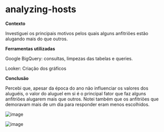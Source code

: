 # analyzing-hosts

**Contexto** 

Investiguei os principais motivos pelos quais alguns anfitriões estão alugando mais do que outros.

**Ferramentas utilizadas**

Google BigQuery: consultas, limpezas das tabelas e queries.

Looker: Criação dos gráficos

**Conclusão**

Percebi que, apesar da época do ano não influenciar os valores dos aluguéis, o valor do aluguel em si é o principal fator que faz alguns anfitriões alugarem mais que outros. 
Notei também que os anfitriões que demoravam mais de um dia para responder eram menos escolhidos.

![image](https://github.com/brysley/analyzing-hosts/assets/113534044/7b42c07a-c72d-4c3a-846b-bfde45acd401)

![image](https://github.com/brysley/analyzing-hosts/assets/113534044/43fc73f2-1bb6-463e-b0ba-2026c3b496eb)

